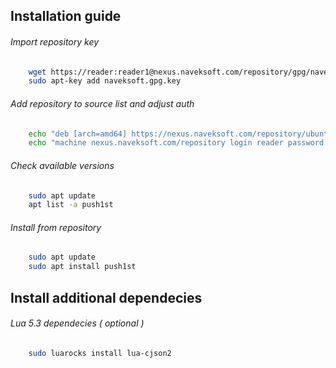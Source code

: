 ## Installation guide

###### Import repository key

```bash
	wget https://reader:reader1@nexus.naveksoft.com/repository/gpg/naveksoft.gpg.key -O naveksoft.gpg.key
	sudo apt-key add naveksoft.gpg.key
```

###### Add repository to source list and adjust auth
```bash
	echo "deb [arch=amd64] https://nexus.naveksoft.com/repository/ubuntu-universe/ universe main" | sudo tee /etc/apt/sources.list.d/naveksoft-universe.list
	echo "machine nexus.naveksoft.com/repository login reader password reader1" | sudo tee /etc/apt/auth.conf.d/nexus.naveksoft.com.conf
```


###### Check available versions
```bash
	sudo apt update
	apt list -a push1st
```

###### Install from repository

```bash
	sudo apt update
	sudo apt install push1st
```

## Install additional dependecies

###### Lua 5.3 dependecies ( optional )

```bash
	sudo luarocks install lua-cjson2
```
